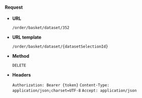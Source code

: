 #### Request

* **URL**

  `/order/basket/dataset/352`

* **URL template**

  `/order/basket/dataset/{datasetSelectionId}`

* **Method**

  `DELETE`

* **Headers**

  `Authorization: Bearer {token}`
  `Content-Type: application/json;charset=UTF-8`
  `Accept: application/json`
